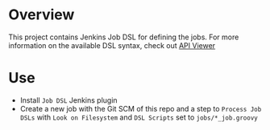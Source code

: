# Overview
This project contains Jenkins Job DSL for defining the jobs.  For more information on the available DSL syntax, check out [API Viewer](https://jenkinsci.github.io/job-dsl-plugin/)

# Use

* Install `Job DSL` Jenkins plugin
* Create a new job with the Git SCM of this repo and a step to `Process Job DSLs` with `Look on Filesystem` and `DSL Scripts` set to `jobs/*_job.groovy`